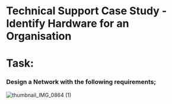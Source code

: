 # Technical Support Case Study - Identify Hardware for an Organisation

# Task:
### Design a Network with the following requirements;

![thumbnail_IMG_0864 (1)](https://user-images.githubusercontent.com/110361869/184012895-67a57f1a-55ce-40ad-9b2c-9f0e5d26ab38.jpg)

